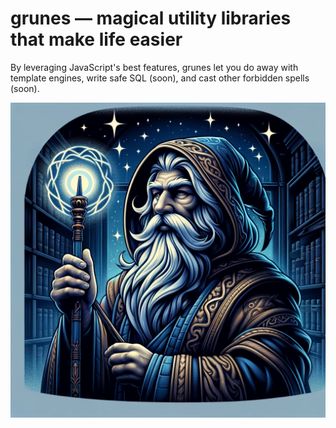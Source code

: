 # grunes — magical utility libraries that make life easier

By leveraging JavaScript's best features, grunes let you do away with template engines, write safe SQL (soon), and cast other forbidden spells (soon).

![grunes.png](./grunes.png)
